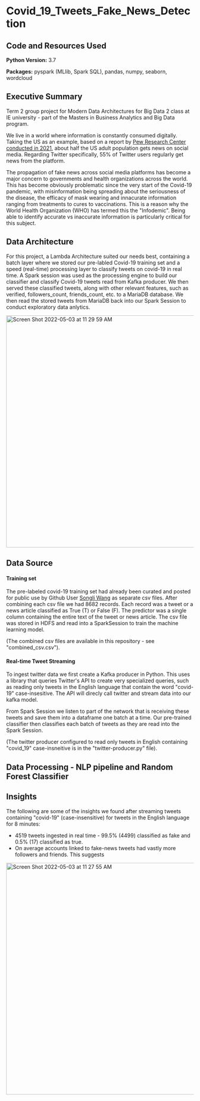 # Covid_19_Tweets_Fake_News_Detection

## Code and Resources Used
**Python Version:** 3.7

**Packages:** pyspark (MLlib, Spark SQL), pandas, numpy, seaborn, wordcloud

## Executive Summary 

Term 2 group project for Modern Data Architectures for Big Data 2 class at IE university - part of the Masters in Business Analytics and Big Data program.

We live in a world where information is constantly consumed digitally. Taking the US as an example, based on a report by [Pew Research Center conducted in 2021](https://www.pewresearch.org/internet/2021/04/07/social-media-use-in-2021/), about half the US adult population gets news on social media. Regarding Twitter specifically, 55% of Twitter users regularly get news from the platform. 

The propagation of fake news across social media platforms has become a major concern to governments and health organizations across the world. This has become obviously problematic since the very start of the Covid-19 pandemic, with misinformation being spreading about the seriousness of the disease, the efficacy of mask wearing and innacurate information ranging from treatments to cures to vaccinations. This is a reason why the World Health Organization (WHO) has termed this the "Infodemic". Being able to identify accurate vs inaccurate information is particularly critical for this subject. 

## Data Architecture

For this project, a Lambda Architecture suited our needs best, containing a batch layer where we stored our pre-labled Covid-19 training set and a speed (real-time) processing layer to classify tweets on covid-19 in real time. A Spark session was used as the processing engine to build our classifier and classify Covid-19 tweets read from Kafka producer. We then served these classified tweets, along with other relevant features, such as verified, followers_count, friends_count, etc. to a MariaDB database.  We then read the stored tweets from MariaDB back into our Spark Session to conduct exploratory data anlytics.

<img width="622" alt="Screen Shot 2022-05-03 at 11 29 59 AM" src="https://user-images.githubusercontent.com/64847974/166431649-86409eb1-4c68-4e7d-87a1-803c20a874e6.png">

## Data Source 

#### Training set
The pre-labeled covid-19 training set had already been curated and posted for public use by Github User [Songli Wang](https://github.com/MickeysClubhouse) as separate csv files. After combining each csv file we had 8682 records. Each record was a tweet or a news article classified as True (T) or False (F). The predictor was a single column containing the entire text of the tweet or news article. The csv file was stored in HDFS and read into a SparkSession to train the machine learning model.

(The combined csv files are available in this repository - see "combined_csv.csv").

#### Real-time Tweet Streaming

To ingest twitter data we first create a Kafka producer in Python. This uses a library that queries Twitter's API to create very specialized queries, such as reading only tweets in the English language that contain the word "covid-19" case-insesitive. The API will direcly call twitter and stream data into our kafka model. 

From Spark Session we listen to part of the network that is receiving these tweets and save them into a dataframe one batch at a time. Our pre-trained classifier then classifies each batch of tweets as they are read into the Spark Session.

(The twitter producer configured to read only tweets in English containing "covid_19" case-insneitive is in the "twitter-producer.py" file).

## Data Processing - NLP pipeline and Random Forest Classifier



## Insights 


The following are some of the insights we found after streaming tweets containing "covid-19" (case-insensitive) for tweets in the English language for 8 minutes: 
* 4519 tweets ingested in real time - 99.5% (4499) classified as fake and 0.5% (17) classified as true.
* On average accounts linked to fake-news tweets had vastly more followers and friends. This suggests 

<img width="621" alt="Screen Shot 2022-05-03 at 11 27 55 AM" src="https://user-images.githubusercontent.com/64847974/166431385-21ef4d87-5d5c-4a11-9fe9-a338fc8fa75d.png">


